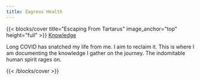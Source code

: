 ```yaml
---
title: Zagreus Health
---
```


{{< blocks/cover title="Escaping From Tartarus" image_anchor="top" height="full" >}}
<a class="btn btn-lg btn-primary me-3 mb-4" href="/docs/">
  Knowledge <i class="fas fa-arrow-alt-circle-right ms-2"></i>
</a>
<p class="lead mt-5">Long COVID has snatched my life from me. I aim to reclaim it. This is where I am documenting the knowledge I gather on the journey. The indomitable human spirit rages on.</p>
{{< /blocks/cover >}}
